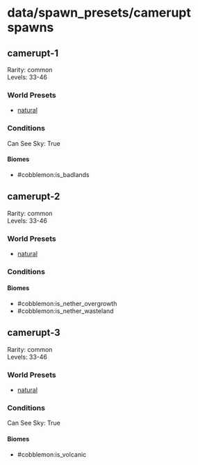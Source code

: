 # data/spawn_presets/camerupt spawns  
  
## camerupt-1  
Rarity: common  
Levels: 33-46  
  
### World Presets  
* [natural](data/spawn_data/natural.md)  
  
### Conditions  
Can See Sky: True  
  
#### Biomes  
  * #cobblemon:is_badlands
  
  
## camerupt-2  
Rarity: common  
Levels: 33-46  
  
### World Presets  
* [natural](data/spawn_data/natural.md)  
  
### Conditions  
  
#### Biomes  
  * #cobblemon:is_nether_overgrowth
  * #cobblemon:is_nether_wasteland
  
  
## camerupt-3  
Rarity: common  
Levels: 33-46  
  
### World Presets  
* [natural](data/spawn_data/natural.md)  
  
### Conditions  
Can See Sky: True  
  
#### Biomes  
  * #cobblemon:is_volcanic
  

